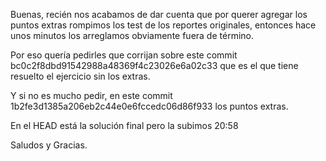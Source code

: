 Buenas, recién nos acabamos de dar cuenta que por querer agregar los puntos extras rompimos los test de los reportes originales, entonces hace unos minutos los arreglamos obviamente fuera de término. 


Por eso quería pedirles que corrijan sobre este commit bc0c2f8dbd91542988a48369f4c23026e6a02c33 que es el que tiene resuelto el ejercicio sin los extras. 

Y si no es mucho pedir, en este commit 1b2fe3d1385a206eb2c44e0e6fccedc06d86f933 los puntos extras.

En el HEAD está la solución final pero la subimos 20:58

Saludos y Gracias.
